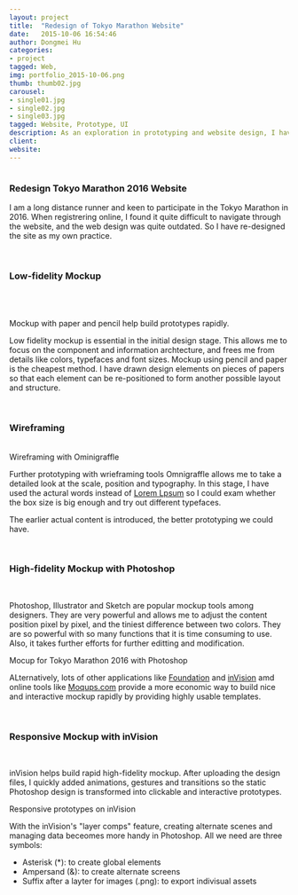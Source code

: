 ```yaml
---
layout: project
title:  "Redesign of Tokyo Marathon Website"
date:   2015-10-06 16:54:46
author: Dongmei Hu
categories:
- project
tagged: Web,
img: portfolio_2015-10-06.png
thumb: thumb02.jpg
carousel:
- single01.jpg
- single02.jpg
- single03.jpg
tagged: Website, Prototype, UI
description: As an exploration in prototyping and website design, I have been working on the redesign of the website for Tokyo Marathon. Thoroughly challenging thinking through the wireframing and prototyping but ultimately rewarding.
client: 
website: 
---
```

<div class="img_row">
    <img class="col one" src="{{ site.baseurl }}/assets/img/blog/2015-10-06/mockup01.jpg" alt="" title="example image"/>    
</div>

<h3> Redesign Tokyo Marathon 2016 Website </h3>


I am a long distance runner and keen to participate in the Tokyo Marathon in 2016. When registrering online, I found it quite difficult to navigate through the website, and the web design was quite outdated. So I have re-designed the site as my own practice.

<br/>
<h3> Low-fidelity Mockup </h3>
<br/>

<div class="img_row">
	<img class="col one" src="{{ site.baseurl }}/assets/img/blog/2015-10-06/mockup01.jpg" alt="" title="example image"/>
	<img class="col one" src="{{ site.baseurl }}/assets/img/blog/2015-10-06/mockup02.jpg" alt="" title="example image"/>
	<img class="col one" src="{{ site.baseurl }}/assets/img/blog/2015-10-06/mockup03.jpg" alt="" title="example image"/>
</div>
<div class="img_row">
	<img class="col one" src="{{ site.baseurl }}/assets/img/blog/2015-10-06/mockup04.jpg" alt="" title="example image"/>
	<img class="col one" src="{{ site.baseurl }}/assets/img/blog/2015-10-06/mockup05.jpg" alt="" title="example image"/>
	<img class="col one" src="{{ site.baseurl }}/assets/img/blog/2015-10-06/mockup06.jpg" alt="" title="example image"/>
</div>
<div class="col three caption">
	Mockup with paper and pencil help build prototypes rapidly.
</div>

Low fidelity mockup is essential in the initial design stage. This allows me to focus on the component and information archtecture, and frees me from details like colors, typefaces and font sizes. Mockup using pencil and paper is the cheapest method. I have drawn design elements on pieces of papers so that each element can be re-positioned to form another possible layout and structure. 

<br/>
<h3> Wireframing </h3>
<br/>

<div>
	<img class="col three" src="{{ site.baseurl }}/assets/img/blog/2015-10-06/tokyo-marathon-wireframing.png" alt="" title="example image"/>
</div>
<div class="col three caption">
	Wireframing with Ominigraffle
</div>

Further prototyping with wrieframing tools Omnigraffle allows me to take a detailed look at the scale, position and typography. In this stage, I have used the actural words instead of <a href="http://www.lipsum.com/">Lorem Lpsum</a> so I could exam whether the box size is big enough and try out different typefaces. 

The earlier actual content is introduced, the better prototyping we could have.


&nbsp;
<h3> High-fidelity Mockup with Photoshop </h3>
<br/>

Photoshop, Illustrator and Sketch are popular mockup tools among designers. They are very powerful and allows me to adjust the content position pixel by pixel, and the tiniest difference between two colors. They are so powerful with so many functions that it is time consuming to use. Also, it takes further efforts for further editting and modification. 

<div>
	<img class="col three" src="{{ site.baseurl }}/assets/img/blog/2015-10-06/tokyo-marathon-web.jpg" alt="" title="example image"/>
</div>
<div class="col three caption">
	Mocup for Tokyo Marathon 2016 with Photoshop
</div>

ALternatively, lots of other applications like <a href="http://foundation.zurb.com/">Foundation</a> and <a href="http://www.invisionapp.com/">inVision</a> amd online tools like <a href="https://moqups.com/"> Moqups.com</a> provide a more economic way to build nice and interactive mockup rapidly by providing highly usable templates. 

&nbsp;
<h3> Responsive Mockup with inVision </h3>
<br/>

inVision helps build rapid high-fidelity mockup. After uploading the design files, I quickly added animations, gestures and transitions so the static Photoshop design is transformed into clickable and interactive prototypes.

<div>
	<img class="col three" src="{{ site.baseurl }}/assets/img/blog/2015-10-06/marathon-invision.png" alt="" title="example image"/>
</div>

<div class="col three caption">
	Responsive prototypes on inVision
</div>

With the inVision's "layer comps" feature, creating alternate scenes and managing data beceomes more handy in Photoshop. All we need are three symbols:

<ul>
	<li>Asterisk (*): to create global elements</li>
	<li>Ampersand (&): to create alternate screens</li>
	<li>Suffix after a layter for images (.png): to export indivisual assets</li>
</ul> 
